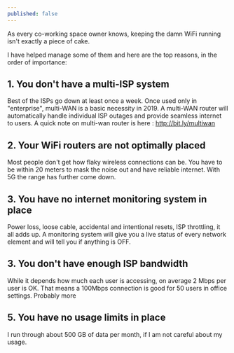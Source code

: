 ```yaml
---
published: false
---
```

As every co-working space owner knows, keeping the damn WiFi running isn't exactly a piece of cake.

I have helped manage some of them and here are the top reasons, in the order of importance:

## 1. You don't have a multi-ISP system

Best of the ISPs go down at least once a week. Once used only in "enterprise", multi-WAN is a basic necessity in 2019.
A multi-WAN router will automatically handle individual ISP outages and provide seamless internet to users.
A quick note on multi-wan router is here : http://bit.ly/multiwan

## 2. Your WiFi routers are not optimally placed

Most people don't get how flaky wireless connections can be. 
You have to be within 20 meters to mask the noise out and have reliable internet.
With 5G the range has further come down.

## 3. You have no internet monitoring system in place
Power loss, loose cable, accidental and intentional resets, ISP throttling, it all adds up.
A monitoring system will give you a live status of every network element and will tell you if anything is OFF.

## 3. You don't have enough ISP bandwidth

While it depends how much each user is accessing, on average 2 Mbps per user is OK. That means a 100Mbps connection is good for 50 users in office settings. Probably more

## 5. You have no usage limits in place

I run through about 500 GB of data per month, if I am not careful about my usage. 


